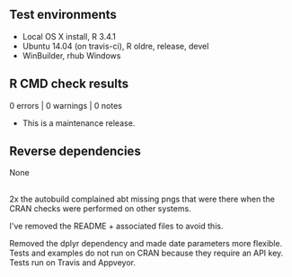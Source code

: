 ## Test environments

* Local OS X install, R 3.4.1 
* Ubuntu 14.04 (on travis-ci), R oldre, release, devel
* WinBuilder, rhub Windows

## R CMD check results

0 errors | 0 warnings | 0 notes

* This is a maintenance release.

## Reverse dependencies

None

##

2x the autobuild complained abt missing pngs that were there
when the CRAN checks were performed on other systems.

I've removed the README + associated files to avoid this.

Removed the dplyr dependency and made date parameters more 
flexible. Tests and examples do not run on CRAN because they
require an API key. Tests run on Travis and Appveyor.
